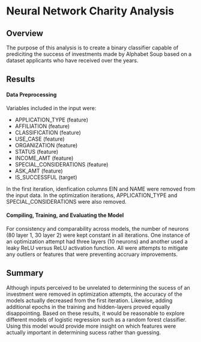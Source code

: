 # Neural Network Charity Analysis

## Overview
The purpose of this analysis is to create a binary classifier capable of prediciting the success of investments made by Alphabet Soup based on a dataset applicants who have received over the years.  

## Results

#### Data Preprocessing

Variables included in the input were:
- APPLICATION_TYPE (feature)
- AFFILIATION (feature)
- CLASSIFICATION (feature)
- USE_CASE (feature)
- ORGANIZATION (feature)
- STATUS (feature)
- INCOME_AMT (feature)
- SPECIAL_CONSIDERATIONS (feature)
- ASK_AMT (feature)
- IS_SUCCESSFUL (target)

In the first iteration, idenfication columns EIN and NAME were removed from the input data.  In the optimization iterations, APPLICATION_TYPE and SPECIAL_CONSIDERATIONS were also removed.  

#### Compiling, Training, and Evaluating the Model

For consistency and comparability across models, the number of neurons (80 layer 1, 30 layer 2) were kept constant in all iterations.  One instance of an optimization attempt had three layers (10 neurons) and another used a leaky ReLU versus ReLU activation function.  All were attempts to mitigate any outliers or features that were preventing accruary improvements.  
  
## Summary

Although inputs perceived to be unrelated to determining the sucess of an investment were removed in optimization attempts, the accuracy of the models actually decreased from the first iteration.  Likewise, adding additional epochs in the training and hidden-layers proved equally disappointing.  Based on these results, it would be reasonable to explore different models of logistic regression such as a random forest classifier.  Using this model would provide more insight on which features were actually important in determining sucess rather than guessing.   
